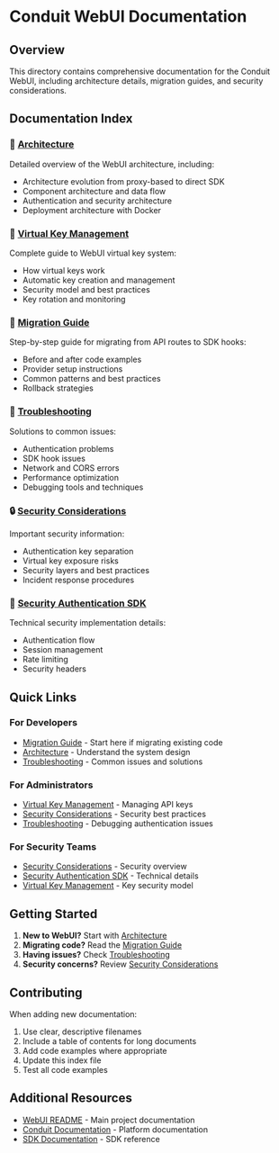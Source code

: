 # Conduit WebUI Documentation

## Overview

This directory contains comprehensive documentation for the Conduit WebUI, including architecture details, migration guides, and security considerations.

## Documentation Index

### 📐 [Architecture](./ARCHITECTURE.md)
Detailed overview of the WebUI architecture, including:
- Architecture evolution from proxy-based to direct SDK
- Component architecture and data flow
- Authentication and security architecture
- Deployment architecture with Docker

### 🔑 [Virtual Key Management](./VIRTUAL-KEY-MANAGEMENT.md)
Complete guide to WebUI virtual key system:
- How virtual keys work
- Automatic key creation and management
- Security model and best practices
- Key rotation and monitoring

### 🔄 [Migration Guide](./MIGRATION-GUIDE.md)
Step-by-step guide for migrating from API routes to SDK hooks:
- Before and after code examples
- Provider setup instructions
- Common patterns and best practices
- Rollback strategies

### 🔧 [Troubleshooting](./TROUBLESHOOTING.md)
Solutions to common issues:
- Authentication problems
- SDK hook issues
- Network and CORS errors
- Performance optimization
- Debugging tools and techniques

### 🔒 [Security Considerations](./SECURITY-CONSIDERATIONS.md)
Important security information:
- Authentication key separation
- Virtual key exposure risks
- Security layers and best practices
- Incident response procedures

### 🔐 [Security Authentication SDK](./SECURITY-AUTH-SDK.md)
Technical security implementation details:
- Authentication flow
- Session management
- Rate limiting
- Security headers

## Quick Links

### For Developers
- [Migration Guide](./MIGRATION-GUIDE.md) - Start here if migrating existing code
- [Architecture](./ARCHITECTURE.md) - Understand the system design
- [Troubleshooting](./TROUBLESHOOTING.md) - Common issues and solutions

### For Administrators
- [Virtual Key Management](./VIRTUAL-KEY-MANAGEMENT.md) - Managing API keys
- [Security Considerations](./SECURITY-CONSIDERATIONS.md) - Security best practices
- [Troubleshooting](./TROUBLESHOOTING.md) - Debugging authentication issues

### For Security Teams
- [Security Considerations](./SECURITY-CONSIDERATIONS.md) - Security overview
- [Security Authentication SDK](./SECURITY-AUTH-SDK.md) - Technical details
- [Virtual Key Management](./VIRTUAL-KEY-MANAGEMENT.md) - Key security model

## Getting Started

1. **New to WebUI?** Start with [Architecture](./ARCHITECTURE.md)
2. **Migrating code?** Read the [Migration Guide](./MIGRATION-GUIDE.md)
3. **Having issues?** Check [Troubleshooting](./TROUBLESHOOTING.md)
4. **Security concerns?** Review [Security Considerations](./SECURITY-CONSIDERATIONS.md)

## Contributing

When adding new documentation:
1. Use clear, descriptive filenames
2. Include a table of contents for long documents
3. Add code examples where appropriate
4. Update this index file
5. Test all code examples

## Additional Resources

- [WebUI README](../README.md) - Main project documentation
- [Conduit Documentation](https://github.com/knnlabs/Conduit/docs) - Platform documentation
- [SDK Documentation](https://www.npmjs.com/package/@knn_labs/conduit-core-client) - SDK reference